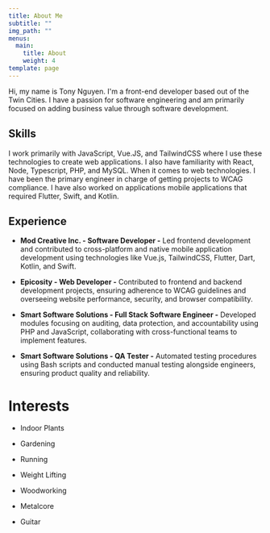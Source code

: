 ```yaml
---
title: About Me
subtitle: ""
img_path: ""
menus:
  main:
    title: About
    weight: 4
template: page
---
```

Hi, my name is Tony Nguyen. I'm a front-end developer based out of the Twin Cities. I have a passion for software engineering and am primarily focused on adding business value through software development.


## Skills

I work primarily with JavaScript, Vue.JS, and TailwindCSS where I use these technologies to create web applications. I also have familiarity with React, Node, Typescript, PHP, and MySQL. When it comes to web technologies. I have been the primary engineer in charge of getting projects to WCAG compliance. I have also worked on applications mobile applications that required Flutter, Swift, and Kotlin.  



## Experience

- **Mod Creative Inc. - Software Developer -** Led frontend development and contributed to cross-platform and native mobile application development using technologies like Vue.js, TailwindCSS, Flutter, Dart, Kotlin, and Swift.

- **Epicosity - Web Developer -** Contributed to frontend and backend development projects, ensuring adherence to WCAG guidelines and overseeing website performance, security, and browser compatibility.

- **Smart Software Solutions - Full Stack Software Engineer -** Developed modules focusing on auditing, data protection, and accountability using PHP and JavaScript, collaborating with cross-functional teams to implement features.

- **Smart Software Solutions - QA Tester -** Automated testing procedures using Bash scripts and conducted manual testing alongside engineers, ensuring product quality and reliability.


# Interests

- Indoor Plants

- Gardening 

- Running

- Weight Lifting

- Woodworking 

- Metalcore 

- Guitar



